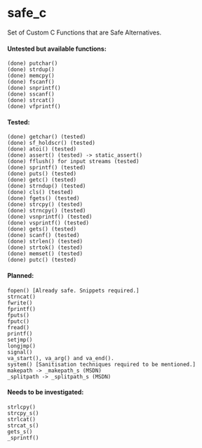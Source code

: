 # safe_c

Set of Custom C Functions that are Safe Alternatives.

#### Untested but available functions:

```
(done) putchar()
(done) strdup()
(done) memcpy()
(done) fscanf()
(done) snprintf()
(done) sscanf()
(done) strcat()
(done) vfprintf()
```

#### Tested:

```
(done) getchar() (tested)
(done) sf_holdscr() (tested)
(done) atoi() (tested)
(done) assert() (tested) -> static_assert()
(done) fflush() for input streams (tested)
(done) sprintf() (tested)
(done) puts() (tested)
(done) getc() (tested)
(done) strndup() (tested)
(done) cls() (tested)
(done) fgets() (tested)
(done) strcpy() (tested)
(done) strncpy() (tested)
(done) vsnprintf() (tested)
(done) vsprintf() (tested)
(done) gets() (tested)
(done) scanf() (tested)
(done) strlen() (tested)
(done) strtok() (tested)
(done) memset() (tested)
(done) putc() (tested)
```

#### Planned:

```
fopen() [Already safe. Snippets required.]
strncat()
fwrite()
fprintf()
fputs()
fputc()
fread()
printf()
setjmp()
longjmp()
signal()
va_start(), va_arg() and va_end().
system() [Sanitisation techniques required to be mentioned.]
makepath -> _makepath_s (MSDN)
_splitpath -> _splitpath_s (MSDN)
```

#### Needs to be investigated:

```
strlcpy()
strcpy_s()
strlcat()
strcat_s()
gets_s()
_sprintf()
```
